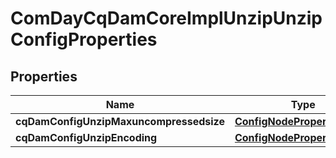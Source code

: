 

# ComDayCqDamCoreImplUnzipUnzipConfigProperties

## Properties

Name | Type | Description | Notes
------------ | ------------- | ------------- | -------------
**cqDamConfigUnzipMaxuncompressedsize** | [**ConfigNodePropertyInteger**](ConfigNodePropertyInteger.md) |  |  [optional]
**cqDamConfigUnzipEncoding** | [**ConfigNodePropertyString**](ConfigNodePropertyString.md) |  |  [optional]



